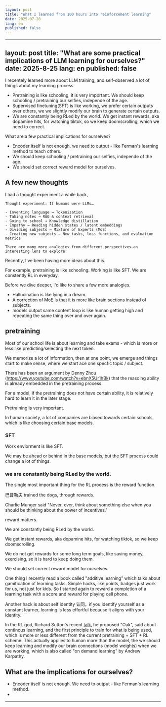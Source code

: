 ```yaml
---
layout: post
title: "What I learned from 100 hours into reinforcement learning"
date: 2025-07-20
lang: en
published: false
---
```



---
layout: post
title: "What are some practical implications of LLM learning for ourselves?"
date: 2025-8-25
lang: en
published: false
---


I recentely learned more about LLM training, and self-observed a lot of things about my learning process.

- Pretraining is like schooling, it is very important. We should keep schooling / pretraining our selfies, independe of the age.
- Supervised finetuning(SFT) is like working, we prefer certain outputs over others, we we slightly modify our brain to generate certain outputs.
- We are constantly being RLed by the world. We get instant rewards, aka dopamine hits, for watching tiktok, so we keep doomscrolling, which we need to correct.

What are a few practical implications for ourselves?

- Encoder itself is not enough. we need to output - like Ferman's learning method to teach others.
- We should keep schooling / pretraining our selfies, independe of the age.
- We should set correct reward model for ourselves.






## A few new thoughts

I had a thought experiment a while back,

```
Thought experiment: If humans were LLMs…

- Inventing language → Tokenization
- Taking notes → RAG & context retrieval
- Going to school → Knowledge distillation
- Empathy → Reading hidden states / latent embeddings
- Dividing subjects → Mixture of Experts (MoE)
- Creating new subjects → New tasks, loss functions, and evaluation metrics

There are many more analogies from different perspectives—an interesting lens to explore!
```

Recently, I've been having more ideas about this.

For example, pretraining is like schooling. Working is like SFT. We are constently RL in everyday.

Before we dive deeper, I'd like to share a few more analogies.

- Hallucination is like lying in a dream.
- A correction of MoE is that it is more like brain sections instead of subjects.
- models output same content loop is like human getting high and repeating the same thing over and over again.






## pretraining

Most of our school life is about learning and take exams - which is more or less like predicting/selecting the next token.

We memorize a lot of information, then at one point, we emerge and things start to make sense, where we start ace one specfic topic / subject.



There has been an argument by Denny Zhou (https://www.youtube.com/watch?v=ebnX5Ur1hBk) that the reasoing ability is already embedded in the pretraining process.

For a model, if the pretraining does not have certain ability, it is relatively hard to learn it in the later stage.

Pretraining is very important.

In human society, a lot of companies are biased towards certain schools, which is like choosing certain base models.

### SFT

Work enviorment is like SFT.

We may be ahead or behind in the base models, but the SFT process could change a lot of things.



### we are constantly being RLed by the world.


The single most important thing for the RL process is the reward function.

巴普勒夫 trained the dogs, through rewards.

Charlie Munger said "Never, ever, think about something else when you should be thinking about the power of incentives."


reward matters.


We are constantly being RLed by the world.

We get instant rewards, aka dopamine hits, for watching tiktok, so we keep doomscrolling.

We do not get rewards for some long term goals, like saving money, exercising, so it is hard to keep doing them.


We should set correct reward model for ourselves.

One thing I recently read a book called "additive learning" which talks about gamification of learning tasks. Simple hacks, like  points, badges just work for us, not just for kids. So I started again to reward a completion of a learning task with a score and reward for playing cell phone.

Another hack is about self identity 认同，if you identify yourself as a constant learner, learning is less effortful because it aligns with your identity.



In the RL god, Richard Sutton's recent [talk](https://www.youtube.com/watch?v=gEbbGyNkR2U), he proposed "Oak", said about continous learning, and the first principle to train for what is being used, which is more or less different from the current pretraining + SFT + RL scheme. This actually applies to human more than the model, the we should keep learning and modify our brain connections (model weights) when we are working, which is also called "on demand learning" by Andrew Karpathy.


## What are the implications for ourselves?

- Encoder itself is not enough. We need to output - like Ferman's learning method.
-





-----